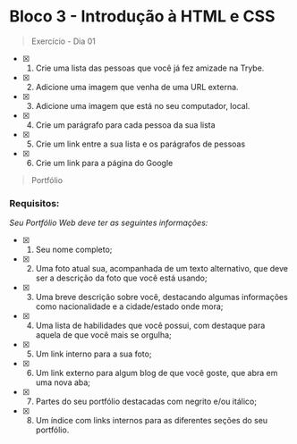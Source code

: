 # Bloco 3 - Introdução à HTML e CSS

> Exercício - Dia 01

- [x] 1. Crie uma lista das pessoas que você já fez amizade na Trybe.
- [x] 2. Adicione uma imagem que venha de uma URL externa.
- [x] 3. Adicione uma imagem que está no seu computador, local.
- [x] 4. Crie um parágrafo para cada pessoa da sua lista
- [x] 5. Crie um link entre a sua lista e os parágrafos de pessoas
- [x] 6. Crie um link para a página do Google

> Portfólio

### Requisitos:

*Seu Portfólio Web deve ter as seguintes informações:*

- [x] 1. Seu nome completo;
- [x] 2. Uma foto atual sua, acompanhada de um texto alternativo, que deve ser a descrição da foto que você está usando;
- [x] 3. Uma breve descrição sobre você, destacando algumas informações como nacionalidade e a cidade/estado onde mora;
- [x] 4. Uma lista de habilidades que você possui, com destaque para aquela de que você mais se orgulha;
- [x] 5. Um link interno para a sua foto;
- [x] 6. Um link externo para algum blog de que você goste, que abra em uma nova aba;
- [x] 7. Partes do seu portfólio destacadas com negrito e/ou itálico;
- [x] 8. Um índice com links internos para as diferentes seções do seu portfólio.
